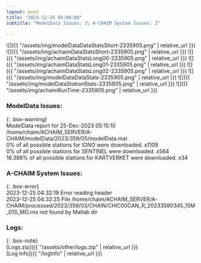 ```yaml
---
layout: post
title: "2023-12-25 05:00:00"
subtitle: "ModelData Issues: 3; A-CHAIM System Issues: 2"

---
```


![]({{ "/assets/img/modelDataDataStatsShort-2335905.png" | relative_url }})
![]({{ "/assets/img/achaimDataStatsShort-2335905.png" | relative_url }})
![]({{ "/assets/img/achaimDataStatsLong00-2335905.png" | relative_url }})
![]({{ "/assets/img/achaimDataStatsLong01-2335905.png" | relative_url }})
![]({{ "/assets/img/achaimDataStatsLong02-2335905.png" | relative_url }})
![]({{ "/assets/img/modelDataDataStats-2335905.png" | relative_url }})
![]({{ "/assets/img/modelDataStationStats-2335905.png" | relative_url }})
![]({{ "/assets/img/achaimRunTime-2335905.png" | relative_url }})


### ModelData Issues:  
  
{: .box-warning}  
 ModelData report for 25-Dec-2023 05:15:10   
 /home/chaim/ACHAIM_SERVER/A-CHAIM/modelData/2023/359/05/modelData.mat   
 0% of all possible stations for IONO were downloaded. x1109   
 0% of all possible stations for SENTINEL were downloaded. x564   
 16.388% of all possible stations for KARTVERKET were downloaded. x34   
  
### A-CHAIM System Issues:  
  
{: .box-error}  
2023-12-25 04:32:19 Error reading header  
2023-12-25 04:32:25 File /home/chaim/ACHAIM_SERVER/A-CHAIM/processed/2023/359/03/CHAIN/CHIC00CAN_R_20233590345_15M_01S_MO.rnx not found by Matlab dir  

### Logs:  
  
{: .box-note}  
[Logs.zip]({{ "/assets/other/logs.zip" | relative_url }})  
[Log Info]({{ "/logInfo" | relative_url }})  
